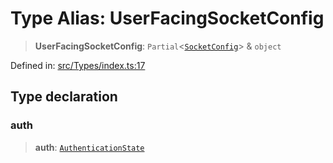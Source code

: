 # Type Alias: UserFacingSocketConfig

> **UserFacingSocketConfig**: `Partial`\<[`SocketConfig`](SocketConfig.md)\> & `object`

Defined in: [src/Types/index.ts:17](https://github.com/Fokusdotid/bail/blob/99acc683da8779d62a0509bb4108fdb35cb2b061/src/Types/index.ts#L17)

## Type declaration

### auth

> **auth**: [`AuthenticationState`](AuthenticationState.md)
